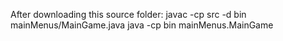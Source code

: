 After downloading this source folder:
javac -cp src -d bin mainMenus/MainGame.java
java -cp bin mainMenus.MainGame
